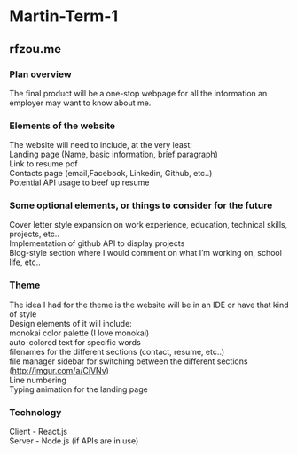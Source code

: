 # Martin-Term-1

## rfzou.me

### Plan overview
The final product will be a one-stop webpage for all the information an employer may want to know about me.


### Elements of the website
The website will need to include, at the very least:<br>
Landing page (Name, basic information, brief paragraph)<br>
Link to resume pdf<br>
Contacts page (email,Facebook, Linkedin, Github, etc..)<br>
Potential API usage to beef up resume

### Some optional elements, or things to consider for the future
Cover letter style expansion on work experience, education, technical skills, projects, etc..<br>
Implementation of github API to display projects<br> 
Blog-style section where I would comment on what I’m working on, school life, etc..

### Theme 
The idea I had for the theme is the website will be in an IDE or have that kind of style<br> 
Design elements of it will include:<br>
monokai color palette (I love monokai)<br>
auto-colored text for specific words<br>
filenames for the different sections (contact, resume, etc..)<br>
file manager sidebar for switching between the different sections (http://imgur.com/a/CiVNv)<br>
Line numbering<br>
Typing animation for the landing page

### Technology
Client - React.js<br>
Server - Node.js (if APIs are in use)
